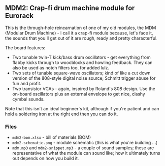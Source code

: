 ## MDM2: Crap-fi drum machine module for Eurorack

This is the through-hole reincarnation of one of my old modules, the MDM (Modular Drum Machine) - I call it a crap-fi module because, let's face it, the sounds that you'll get out of it are rough, ready and pretty characterful.

The board features:

- Two tunable twin-T kick/bass drum oscillators - get everything from flabby kicks through to woodblocks and howling feedback. They can also be used as notch filters too, for added lulz.
- Two sets of tunable square-wave oscillators; kind of like a cut down version of the 808-style digital noise source; Schmitt trigger abuse for fun and profit.
- Two transistor VCAs - again, inspired by Roland's 808 design. Use the on-board oscillators plus an external envelope to get nice, clashy cymbal sounds.

Note that this isn't an ideal beginner's kit, although if you're patient and can hold a soldering iron at the right end then you can do it.

### Files

- `mdm2-bom.xlsx` - bill of materials (BOM) 
- `mdm2-schematic.png` - module schematic (this is what you're building ...)
- `mdm.mp3` and `mdm2-snippet.mp3` - a couple of sound samples; these are representative of what the module can sound like; how it ultimately turns out depends on how you build it.